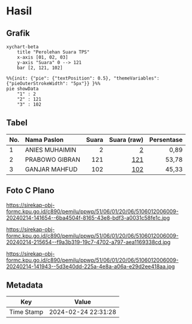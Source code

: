 # Hasil

## Grafik

```mermaid
xychart-beta
    title "Perolehan Suara TPS"
    x-axis [01, 02, 03]
    y-axis "Suara" 0 --> 121
    bar [2, 121, 102]
```

```mermaid
%%{init: {"pie": {"textPosition": 0.5}, "themeVariables": {"pieOuterStrokeWidth": "5px"}} }%%
pie showData
    "1" : 2
    "2" : 121
    "3" : 102
```

## Tabel

| No. | Nama Paslon    | Suara | Suara (raw) | Persentase |
|:--- |:-------------- | -----:| -----------:| ----------:|
| 1   | ANIES MUHAIMIN | 2     | [2][p-1]    | 0,89       |
| 2   | PRABOWO GIBRAN | 121   | [121][p-2]  | 53,78      |
| 3   | GANJAR MAHFUD  | 102   | [102][p-3]  | 45,33      |


[p-1]: https://github.com/gigit-pemilu/pemilu-2024-51-bali/blob/main/pilpres/hitung-suara/sub/51-bali/sub/06-bangli/sub/01-susut/sub/2006-penglumbaran/sub/009-tps/sub/paslon-1.txt
[p-2]: https://github.com/gigit-pemilu/pemilu-2024-51-bali/blob/main/pilpres/hitung-suara/sub/51-bali/sub/06-bangli/sub/01-susut/sub/2006-penglumbaran/sub/009-tps/sub/paslon-2.txt
[p-3]: https://github.com/gigit-pemilu/pemilu-2024-51-bali/blob/main/pilpres/hitung-suara/sub/51-bali/sub/06-bangli/sub/01-susut/sub/2006-penglumbaran/sub/009-tps/sub/paslon-3.txt

## Foto C Plano

https://sirekap-obj-formc.kpu.go.id/c890/pemilu/ppwp/51/06/01/20/06/5106012006009-20240214-141654--6ba4504f-8165-43e8-bdf3-a0031c58fe1c.jpg

https://sirekap-obj-formc.kpu.go.id/c890/pemilu/ppwp/51/06/01/20/06/5106012006009-20240214-215654--f9a3b319-19c7-4702-a797-aea1169338cd.jpg

https://sirekap-obj-formc.kpu.go.id/c890/pemilu/ppwp/51/06/01/20/06/5106012006009-20240214-141943--5d3e40dd-225a-4e8a-a06a-e29d2ee418aa.jpg


## Metadata

| Key        | Value               |
| ---------- | ------------------- |
| Time Stamp | 2024-02-24 22:31:28 |



